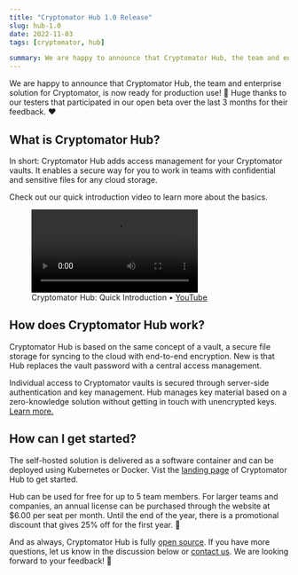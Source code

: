 ```yaml
---
title: "Cryptomator Hub 1.0 Release"
slug: hub-1.0
date: 2022-11-03
tags: [cryptomator, hub]

summary: We are happy to announce that Cryptomator Hub, the team and enterprise solution for Cryptomator, is now ready for production use! Huge thanks to our testers that participated in our open beta over the last 3 months for their feedback.
---
```

We are happy to announce that Cryptomator Hub, the team and enterprise solution for Cryptomator, is now ready for production use! :tada: Huge thanks to our testers that participated in our open beta over the last 3 months for their feedback. :heart:

## What is Cryptomator Hub?

In short: Cryptomator Hub adds access management for your Cryptomator vaults. It enables a secure way for you to work in teams with confidential and sensitive files for any cloud storage.

Check out our quick introduction video to learn more about the basics.

<figure class="rounded shadow bg-white text-center p-2">
  <div class="relative mb-2">
    <video controls class="w-full h-auto">
      <source src="https://static.cryptomator.org/blog/hub-quick-introduction.mp4" type="video/mp4">
    </video>
  </div>
  <figcaption>Cryptomator Hub: Quick Introduction • <a href="https://www.youtube.com/watch?v=AIS5vbUAFc0" target="blank">YouTube</a></figcaption>
</figure>

## How does Cryptomator Hub work?

Cryptomator Hub is based on the same concept of a vault, a secure file storage for syncing to the cloud with end-to-end encryption. New is that Hub replaces the vault password with a central access management.

Individual access to Cryptomator vaults is secured through server-side authentication and key management. Hub manages key material based on a zero-knowledge solution without getting in touch with unencrypted keys. [Learn more.](https://github.com/cryptomator/hub/wiki/Zero-Knowledge-Key-Management)

## How can I get started?

The self-hosted solution is delivered as a software container and can be deployed using Kubernetes or Docker. Vist the [landing page](/hub/) of Cryptomator Hub to get started.

Hub can be used for free for up to 5 team members. For larger teams and companies, an annual license can be purchased through the website at $6.00 per seat per month. Until the end of the year, there is a promotional discount that gives 25% off for the first year. :confetti_ball:

And as always, Cryptomator Hub is fully [open source](https://github.com/cryptomator/hub). If you have more questions, let us know in the discussion below or [contact us](mailto:hub@cryptomator.org). We are looking forward to your feedback! :robot:
